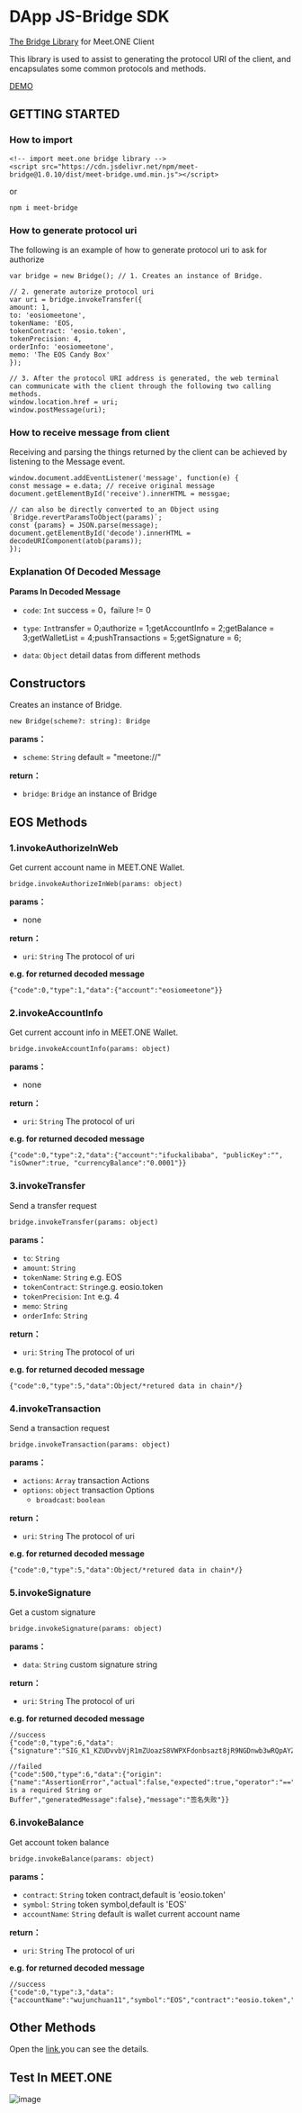 # DApp JS-Bridge SDK

[The Bridge Library](https://meetone.gitlab.io/meet-bridge/) for Meet.ONE Client

This library is used to assist to generating the protocol URI of the client, and encapsulates some common protocols and methods.

[DEMO](https://meet.one/test/index.html)

## GETTING STARTED  

### How to import  

```    
<!-- import meet.one bridge library -->
<script src="https://cdn.jsdelivr.net/npm/meet-bridge@1.0.10/dist/meet-bridge.umd.min.js"></script>    
```

or    

```    
npm i meet-bridge
```    



### How to generate protocol uri
The following is an example of how to generate protocol uri to ask for authorize

```
var bridge = new Bridge(); // 1. Creates an instance of Bridge.

// 2. generate autorize protocol uri
var uri = bridge.invokeTransfer({
amount: 1, 
to: 'eosiomeetone', 
tokenName: 'EOS,
tokenContract: 'eosio.token',
tokenPrecision: 4,
orderInfo: 'eosiomeetone', 
memo: 'The EOS Candy Box'
});

// 3. After the protocol URI address is generated, the web terminal can communicate with the client through the following two calling methods.
window.location.href = uri;
window.postMessage(uri);
```

### How to receive message from client
Receiving and parsing the things returned by the client can be achieved by listening to the Message event.

```
window.document.addEventListener('message', function(e) {
const message = e.data; // receive original message
document.getElementById('receive').innerHTML = messgae;

// can also be directly converted to an Object using `Bridge.revertParamsToObject(params)`;
const {params} = JSON.parse(message);
document.getElementById('decode').innerHTML = decodeURIComponent(atob(params));
});
```

### Explanation Of Decoded Message   

**Params In Decoded Message**   

* `code`: `Int` success = 0，failure != 0  

* `type`: `Int`transfer = 0;authorize = 1;getAccountInfo = 2;getBalance = 3;getWalletList = 4;pushTransactions = 5;getSignature = 6;   

* `data`: `Object` detail datas from different methods    


## Constructors
Creates an instance of Bridge.


```
new Bridge(scheme?: string): Bridge
```


**params：**
* `scheme`: `String` default = "meetone://"

**return：**

* `bridge`: `Bridge` an instance of Bridge


## EOS Methods

### 1.invokeAuthorizeInWeb
Get current account name in MEET.ONE Wallet.

```
bridge.invokeAuthorizeInWeb(params: object)
```


**params：**
* none

**return：**

* `uri`: `String` The protocol of uri

**e.g. for returned decoded message**   

```
{"code":0,"type":1,"data":{"account":"eosiomeetone"}}
```

### 2.invokeAccountInfo
Get current account info in MEET.ONE Wallet.

```
bridge.invokeAccountInfo(params: object)
```


**params：**
* none

**return：**

* `uri`: `String` The protocol of uri

**e.g. for returned decoded message**   

```
{"code":0,"type":2,"data":{"account":"ifuckalibaba", "publicKey":"", "isOwner":true, "currencyBalance":"0.0001"}}
```


### 3.invokeTransfer
Send a transfer request

```
bridge.invokeTransfer(params: object)
```


**params：**
* `to`: `String`
* `amount`: `String` 
* `tokenName`: `String` e.g. EOS
* `tokenContract`: `String`e.g. eosio.token
* `tokenPrecision`: `Int` e.g. 4
* `memo`: `String`
* `orderInfo`: `String` 

**return：**

* `uri`: `String` The protocol of uri


**e.g. for returned decoded message**   

```
{"code":0,"type":5,"data":Object/*retured data in chain*/}
```


### 4.invokeTransaction
Send a transaction request

```
bridge.invokeTransaction(params: object)
```


**params：**
* `actions`: `Array` transaction Actions
* `options`: `object` transaction Options
  * `broadcast`: `boolean`

**return：**

* `uri`: `String` The protocol of uri


**e.g. for returned decoded message**   

```
{"code":0,"type":5,"data":Object/*retured data in chain*/}
```


### 5.invokeSignature
Get a custom signature

```
bridge.invokeSignature(params: object)
```


**params：**
* `data`: `String` custom signature string

**return：**

* `uri`: `String` The protocol of uri


**e.g. for returned decoded message**   

```
//success
{"code":0,"type":6,"data":{"signature":"SIG_K1_KZUDvvbVjR1mZUoazS8VWPXFdonbsazt8jR9NGDnwb3wRQpAYZxw9Xpi6iBjinb4raozLX2pmkPYNZWYuxAmzgFTJigjZ5","account":"wujunchuan11","isOwner":true}}

//failed
{"code":500,"type":6,"data":{"origin":{"name":"AssertionError","actual":false,"expected":true,"operator":"==","message":"data is a required String or Buffer","generatedMessage":false},"message":"签名失败"}}
```

### 6.invokeBalance
Get account token balance

```
bridge.invokeBalance(params: object)
```


**params：**
* `contract`: `String` token contract,default is 'eosio.token'   
* `symbol`: `String` token symbol,default is 'EOS'   
* `accountName`: `String` default is wallet current account name   

**return：**

* `uri`: `String` The protocol of uri


**e.g. for returned decoded message**   

```
//success
{"code":0,"type":3,"data":{"accountName":"wujunchuan11","symbol":"EOS","contract":"eosio.token","balance":"0.0001"}}
```



## Other Methods 
Open the [link](https://meetone.gitlab.io/meet-bridge/classes/bridge.html),you can see the details.

## Test In MEET.ONE 
![image](https://github.com/meet-one/JS-SDK/raw/master/testInMeetOne.jpg)
